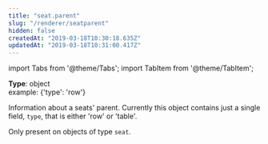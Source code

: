 ```yaml
---
title: "seat.parent"
slug: "/renderer/seatparent"
hidden: false
createdAt: "2019-03-18T10:30:18.635Z"
updatedAt: "2019-03-18T10:31:00.417Z"
---
```


import Tabs from '@theme/Tabs';
import TabItem from '@theme/TabItem';

**Type**: object  
example: {'type': 'row'}

Information about a seats' parent. Currently this object contains just a single field, `type`, that is either 'row' or 'table'.

Only present on objects of type `seat`.

